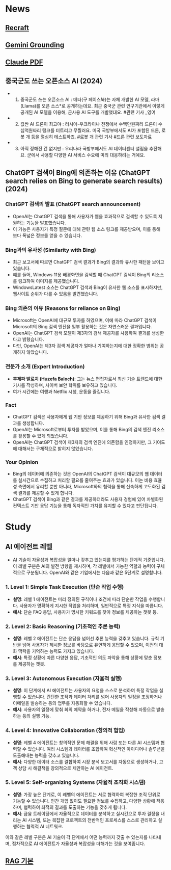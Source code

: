 # News
## [Recraft](https://m.youtube.com/watch?v=sKTu9PX2lkA&t=1h46m)

## [Gemini Grounding](https://m.youtube.com/watch?v=sKTu9PX2lkA&t=1h20m)

## [Claude PDF](https://m.youtube.com/watch?v=sKTu9PX2lkA&t=1h14m)

## 중국군도 쓰는 오픈소스 AI (2024)
* 1. 중국군도 쓰는 오픈소스 AI : 메타(구 페이스북)는 자체 개발한 AI 모델, 라마(Llama)를 오픈 소스*로 공개하는데요. 최근 중국군 관련 연구기관에서 이렇게 공개된 AI 모델을 이용해, 군사용 AI 도구를 개발했대요. #관련 기사 _영어 
* 2. 값싼 AI 드론이 최고야 : 러시아-우크라이나 전쟁에서 수백만원짜리 드론이 수십억원짜리 탱크를 터트리고 무찔러요. 미국 국방부에서도 AI가 포함된 드론, 로봇 개 등을 열심히 테스트하죠. #로봇 개 관련 기사 #드론 관련 보도자료
* 3. 아직 정해진 건 없지만 : 우리나라 국방부에서도 AI 데이터센터 설립을 추진해요. 군에서 사용할 다양한 AI 서비스 수요에 미리 대응하려는 거예요.

## ChatGPT 검색이 Bing에 의존하는 이유 (ChatGPT search relies on Bing to generate search results) (2024)
### ChatGPT 검색의 발표 (ChatGPT search announcement)

* OpenAI는 ChatGPT 검색을 통해 사용자가 웹을 효과적으로 검색할 수 있도록 지원하는 기능을 발표했습니다.
* 이 기능은 사용자가 특정 질문에 대해 관련 웹 소스 링크를 제공받으며, 이를 통해 보다 폭넓은 정보를 얻을 수 있습니다.

### Bing과의 유사성 (Similarity with Bing)

* 최근 보고서에 따르면 ChatGPT 검색 결과가 Bing의 결과와 유사한 패턴을 보이고 있습니다.
* 예를 들어, Windows 11용 배경화면을 검색할 때 ChatGPT 검색이 Bing의 리소스를 링크하여 이미지를 제공했습니다.
* WindowsLatest 소스는 ChatGPT 검색과 Bing이 유사한 웹 소스를 표시하지만, 웹사이트 순위가 다를 수 있음을 발견했습니다.

### Bing 의존의 이유 (Reasons for reliance on Bing)

* Microsoft는 OpenAI에 대규모 투자를 하였으며, 이에 따라 ChatGPT 검색이 Microsoft의 Bing 검색 엔진을 일부 활용하는 것은 자연스러운 결과입니다.
* OpenAI는 ChatGPT 검색 모델이 제3자의 검색 제공자를 사용하여 결과를 생성한다고 밝혔습니다.
* 다만, OpenAI는 제3자 검색 제공자가 얼마나 기여하는지에 대한 정확한 범위는 공개하지 않았습니다.

### 전문가 소개 (Expert Introduction)

* **후제파 발로치 (Huzefa Baloch)**: 그는 뉴스 편집자로서 최신 기술 트렌드에 대한 기사를 작성하며, 사이버 보안 학위를 보유하고 있습니다.
* 여가 시간에는 여행과 Netflix 시청, 운동을 즐깁니다.

### Fact

- ChatGPT 검색은 사용자에게 웹 기반 정보를 제공하기 위해 Bing과 유사한 검색 결과를 생성합니다.
- OpenAI는 Microsoft로부터 투자를 받았으며, 이를 통해 Bing의 검색 엔진 리소스를 활용할 수 있게 되었습니다.
- OpenAI는 ChatGPT 검색이 제3자의 검색 엔진에 의존함을 인정하지만, 그 기여도에 대해서는 구체적으로 밝히지 않았습니다.

### Your Opinion

- Bing의 데이터에 의존하는 것은 OpenAI의 ChatGPT 검색이 대규모의 웹 데이터를 실시간으로 수집하고 처리할 필요를 줄여주는 효과가 있습니다. 이는 비용 효율성 측면에서 유리할 뿐만 아니라, Microsoft와의 협력을 통해 신속하게 고도화된 검색 결과를 제공할 수 있게 합니다.
- ChatGPT 검색이 Bing과 같은 결과를 제공하더라도 사용자 경험에 있어 차별화된 컨텍스트 기반 응답 기능을 통해 독자적인 가치를 유지할 수 있다고 판단됩니다.

# Study
## AI 에이전트 레벨
- AI 기술이 자율성과 복잡성을 얼마나 갖추고 있는지를 평가하는 단계적 기준입니다. 이 레벨 구분은 AI의 발전 방향을 제시하며, 각 레벨에서 가능한 역할과 능력이 구체적으로 구분됩니다. OpenAI와 같은 기업에서는 다음과 같은 5단계로 설명합니다.

### 1. Level 1: **Simple Task Execution (단순 작업 수행)**
- **설명**: 레벨 1 에이전트는 미리 정의된 규칙이나 조건에 따라 단순한 작업을 수행합니다. 사용자가 명확하게 지시한 작업을 처리하며, 일반적으로 특정 지식을 따릅니다.
- **예시**: 단순 FAQ 응답, 사용자가 명시한 키워드를 찾아 정보를 제공하는 챗봇 등.

### 2. Level 2: **Basic Reasoning (기초적인 추론 능력)**
- **설명**: 레벨 2 에이전트는 단순 응답을 넘어선 추론 능력을 갖추고 있습니다. 규칙 기반을 넘어 사용자가 제시한 정보를 바탕으로 유연하게 응답할 수 있으며, 이전의 대화 맥락을 기억하는 능력도 가지고 있습니다.
- **예시**: 특정 상황에 따른 다양한 응답, 기초적인 의도 파악을 통해 상황에 맞춘 정보를 제공하는 챗봇.

### 3. Level 3: **Autonomous Execution (자율적 실행)**
- **설명**: 이 단계에서 AI 에이전트는 사용자의 요청을 스스로 분석하여 특정 작업을 실행할 수 있습니다. 간단한 조작과 데이터 처리를 넘어 사용자의 일정을 조정하거나 이메일을 발송하는 등의 업무를 자동화할 수 있습니다.
- **예시**: 사용자의 일정에 맞춰 회의 예약을 하거나, 전자 메일을 작성해 자동으로 발송하는 등의 실행 기능.

### 4. Level 4: **Innovative Collaboration (창의적 협업)**
- **설명**: 레벨 4 에이전트는 창의적인 문제 해결을 위해 사람 또는 다른 AI 시스템과 협력할 수 있습니다. 여러 시스템과 데이터를 조합하여 혁신적인 아이디어나 솔루션을 도출해내는 능력을 갖추고 있습니다.
- **예시**: 다양한 데이터 소스를 결합하여 시장 분석 보고서를 자동으로 생성하거나, 고객 상담 시 해결책을 창의적으로 제안하는 AI 에이전트.

### 5. Level 5: **Self-organizing Systems (자율적 조직화 시스템)**
- **설명**: 가장 높은 단계로, 이 레벨의 에이전트는 서로 협력하여 복잡한 조직 단위로 기능할 수 있습니다. 인간 개입 없이도 필요한 정보를 수집하고, 다양한 상황에 적응하며, 협력하여 최적의 결과를 도출하는 기능을 갖추게 됩니다.
- **예시**: 금융 트레이딩에서 자율적으로 데이터를 분석하고 실시간으로 투자 결정을 내리는 AI 시스템, 또는 복잡한 프로젝트의 전반적인 프로세스를 스스로 관리하고 실행하는 협력적 AI 네트워크.

이와 같은 레벨 구분은 AI 기술이 각 단계에서 어떤 능력까지 갖출 수 있는지를 나타내며, 점차적으로 AI 에이전트가 자율성과 복잡성을 더해가는 것을 보여줍니다.

## [RAG 기본](https://www.youtube.com/watch?v=Ga6kqHVKo9g)